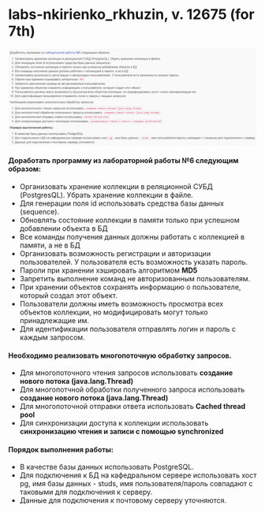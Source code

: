 # labs-nkirienko_rkhuzin, v. 12675 (for 7th)

![task image](images/task.png)

#### Доработать программу из лабораторной работы №6 следующим образом:

- Организовать хранение коллекции в реляционной СУБД (PostgresQL). Убрать хранение коллекции в файле.
- Для генерации поля id использовать средства базы данных (sequence).
- Обновлять состояние коллекции в памяти только при успешном добавлении объекта в БД
- Все команды получения данных должны работать с коллекцией в памяти, а не в БД
- Организовать возможность регистрации и авторизации пользователей. У пользователя есть возможность указать пароль.
- Пароли при хранении хэшировать алгоритмом __MD5__
- Запретить выполнение команд не авторизованным пользователям.
- При хранении объектов сохранять информацию о пользователе, который создал этот объект.
- Пользователи должны иметь возможность просмотра всех объектов коллекции, но модифицировать могут только принадлежащие им.
- Для идентификации пользователя отправлять логин и пароль с каждым запросом.

#### Необходимо реализовать многопоточную обработку запросов.

- Для многопоточного чтения запросов использовать __создание нового потока (java.lang.Thread)__
- Для многопотчной обработки полученного запроса использовать __создание нового потока (java.lang.Thread)__
- Для многопоточной отправки ответа использовать __Cached thread pool__
- Для синхронизации доступа к коллекции использовать __синхронизацию чтения и записи с помощью synchronized__

#### Порядок выполнения работы:

- В качестве базы данных использовать PostgreSQL.
- Для подключения к БД на кафедральном сервере использовать хост pg, имя базы данных - studs, 
  имя пользователя/пароль совпадают с таковыми для подключения к серверу. 
- Данные для подключения к почтовому серверу уточняются.